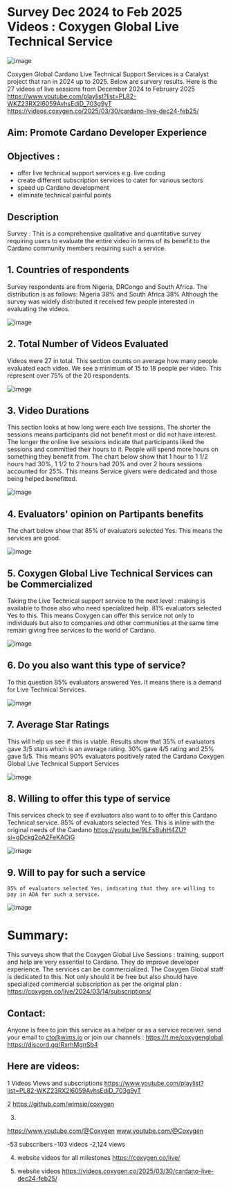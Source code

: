# Survey Dec 2024 to Feb 2025 Videos : Coxygen Global Live Technical Service

![image](https://github.com/user-attachments/assets/2f46c284-f822-4f17-9895-0162d236a35d) 

Coxygen Global Cardano Live Technical Support Services is a Catalyst project that ran in 2024 up to 2025. Below are survery results.
Here is the 27 videos of live sessions from December 2024 to February 2025 https://www.youtube.com/playlist?list=PL82-WKZ23RX2l6059AvhsEdiD_703g9yT
https://videos.coxygen.co/2025/03/30/cardano-live-dec24-feb25/

## Aim: Promote Cardano Developer Experience
## Objectives : 
- offer live technical support services e.g. live coding
- create different subscription services to cater for various sectors
- speed up Cardano development
- eliminate technical painful points

## Description 
Survey : This is a comprehensive qualitative and quantitative survey requiring users to evaluate the entire video in terms of its benefit to the 
Cardano community members requiring such a service.

## 1. Countries of respondents
   Survey respondents are from Nigeria, DRCongo and South Africa. The distribution is as follows: Nigeria 38% and South Africa 38%
   Although the survey was widely distributed it received few people interested in evaluating the videos.
   
![image](https://github.com/user-attachments/assets/1c4e52ad-c9dd-4ac0-a618-8c9374b99eef)

## 2. Total Number of Videos Evaluated
   Videos were 27 in total. This section counts on average how many people evaluated each video. We see a minimum of 15 to 18 people per video.
   This represent over 75% of the 20 respondents.   

![image](https://github.com/user-attachments/assets/daae0133-ae9f-4c17-b6bf-dce0aadfce43)

## 3. Video Durations
   This section looks at how long were each live sessions. The shorter the sessions means participants did not benefit most or
   did not have interest. The longer the online live sessions indicate that participants liked the sessions and committed their
   hours to it. People will spend more hours on something they benefit from.
   The chart below show that 1 hour to 1 1/2 hours had 30%, 1 1/2 to 2 hours had 20% and over 2 hours sessions accounted for 25%.
   This means Service givers were dedicated and those being helped benefitted.

![image](https://github.com/user-attachments/assets/1e7a32cf-dcb5-4c13-950c-dff8ae006110)

## 4. Evaluators' opinion on Partipants benefits
   The chart below show that 85% of evaluators selected Yes. This means the services are good.

![image](https://github.com/user-attachments/assets/14a026cd-93ca-4361-aaab-a73859682a8a)

## 5. Coxygen Global Live Technical Services can be Commercialized
   Taking the Live Technical support service to the next level : making is available to those also
   who need specialized help. 81% evaluators selected Yes to this. This means Coxygen can offer this service
   not only to individuals but also to companies and other communities at the same time remain
   giving free services to the world of Cardano.

![image](https://github.com/user-attachments/assets/09c6b69c-9c2a-405f-8e3a-35392750b416)

## 6. Do you also want this type of service?
   To this question 85% evaluators answered Yes. It means there is a demand for Live Technical Services.

![image](https://github.com/user-attachments/assets/ade5f179-1720-4e66-9677-ab2d2b682167)

## 7. Average Star Ratings
   This will help us see if this is viable.
   Results show that 35% of evaluators gave 3/5 stars which is an average rating. 30% gave 4/5 rating and 25% gave
   5/5. This means 90% evaluators positively rated the Cardano Coxygen Global Live Technical Support Services

![image](https://github.com/user-attachments/assets/ca02084a-46d6-4115-b745-7c87f31b96ec)

## 8. Willing to offer this type of service
   This services check to see if evaluators also want to to offer this Cardano Technical service.
   85% of evaluators selected Yes. This is inline with the original needs of the Cardano https://youtu.be/9LFsBuhH4ZU?si=gDckg2oA2FeKAOjG

![image](https://github.com/user-attachments/assets/3f4452f7-989e-4997-8249-9980c59bf1de)

## 9. Will to pay for such a service
    85% of evaluators selected Yes, indicating that they are willing to pay in ADA for such a service.

![image](https://github.com/user-attachments/assets/d533bd7a-4b49-43ed-bf28-2c0574dd15fd)

# Summary:

This surveys show that the Coxygen Global Live Sessions : training, support and help are very essential to Cardano.
They do improve developer experience. The services can be commercialized. The Coxygen Global staff is dedicated to this.
Not only should it be free but also should have specialized commercial subscription as per the original plan : https://coxygen.co/live/2024/03/14/subscriptions/

## Contact:

Anyone is free to join this service as a helper or as a service receiver. send your email to cto@wims.io or join our channels :
https://t.me/coxygenglobal
https://discord.gg/RxrhMgnSb4

## Here are videos:

1 Videos Views and subscriptions 
https://www.youtube.com/playlist?list=PL82-WKZ23RX2l6059AvhsEdiD_703g9yT

2
https://github.com/wimsio/coxygen

3.
https://www.youtube.com/@Coxygen
www.youtube.com/@Coxygen

-53 subscribers
-103 videos
-2,124 views

4. website videos for all milestones
https://coxygen.co/live/

5. website videos 
https://videos.coxygen.co/2025/03/30/cardano-live-dec24-feb25/



















